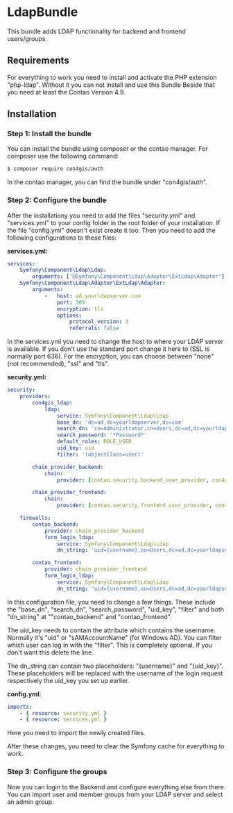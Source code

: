 # LdapBundle

This bundle adds LDAP functionality for backend and frontend users/groups.

## Requirements

For everything to work you need to install and activate the PHP extension "php-ldap". Without it you can not install and use this Bundle Beside that you need at least the Contao Version 4.9.

## Installation

### Step 1: Install the bundle

You can install the bundle using composer or the contao manager. For composer use the following command:

```bash
$ composer require con4gis/auth
```

In the contao manager, you can find the bundle under "con4gis/auth".

### Step 2: Configure the bundle

After the installationy you need to add the files "security.yml" and "services.yml" to your config folder in the root folder of your installation. If the file "config.yml" doesn't exist create it too. Then you need to add the following configurations to these files:

**services.yml:**
```yml
services:
    Symfony\Component\Ldap\Ldap:
        arguments: ['@Symfony\Component\Ldap\Adapter\ExtLdap\Adapter']
    Symfony\Component\Ldap\Adapter\ExtLdap\Adapter:
        arguments:
            -   host: ad.yourldapserver.com
                port: 389
                encryption: tls
                options:
                    protocol_version: 3
                    referrals: false
```

In the services.yml you need to change the host to where your LDAP server is available. If you don't use the standard port change it here to (SSL is normally port 636). For the encryption, you can choose between "none" (not recommended), "ssl" and "tls".

**security.yml:**
```yml
security:
    providers:
        con4gis_ldap:
            ldap:
                service: Symfony\Component\Ldap\Ldap
                base_dn: 'dc=ad,dc=yourldapserver,dc=com'
                search_dn: 'cn=Administrator,cn=Users,dc=ad,dc=yourldapserver,dc=com'
                search_password: '*Password*'
                default_roles: ROLE_USER
                uid_key: uid
                filter: '(objectClass=user)'

        chain_provider_backend:
            chain:
                provider: [contao.security.backend_user_provider, con4gis_ldap]

        chain_provider_frontend:
            chain:
                provider: [contao.security.frontend_user_provider, con4gis_ldap]        

    firewalls:  
        contao_backend:
            provider: chain_provider_backend
            form_login_ldap:
                service: Symfony\Component\Ldap\Ldap
                dn_string: 'uid={username},ou=Users,dc=ad,dc=yourldapserver,dc=com'

        contao_frontend:
            provider: chain_provider_frontend     
            form_login_ldap:
                service: Symfony\Component\Ldap\Ldap
                dn_string: 'uid={username},ou=Users,dc=ad,dc=yourldapserver,dc=com'
```

In this configuration file, you need to change a few things. These include the "base_dn", "search_dn", "search_password", "uid_key", "filter" and both "dn_string" at ""contao_backend" and "contao_frontend".

The uid_key needs to contain the attribute which contains the username. Normally it's "uid" or "sAMAccountName" (for Windows AD). You can filter which user can log in with the "filter". This is completely optional. If you don't want this delete the line.

The dn_string can contain two placeholders: "{username}" and "{uid_key}". These placeholders will be replaced with the username of the login request respectively the uid_key you set up earlier.

**config.yml:**
```yml
imports:
    - { resource: security.yml }
    - { resource: services.yml }
```

Here you need to import the newly created files.

After these changes, you need to clear the Symfony cache for everything to work.

### Step 3: Configure the groups

Now you can login to the Backend and configure everything else from there. You can import user and member groups from your LDAP server and select an admin group.